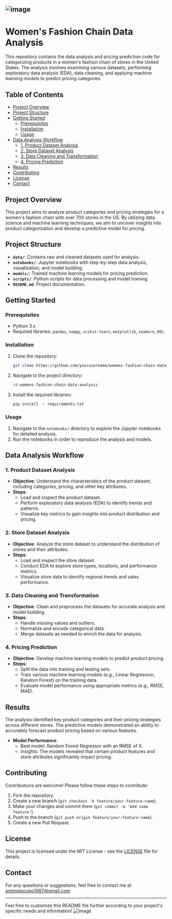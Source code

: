 ![image](https://github.com/user-attachments/assets/fab0eb08-01d9-4f62-af59-10064680382b)
---

# Women's Fashion Chain Data Analysis

This repository contains the data analysis and pricing prediction code for categorizing products in a women's fashion chain of stores in the United States. The analysis involves examining various datasets, performing exploratory data analysis (EDA), data cleaning, and applying machine learning models to predict pricing categories.

## Table of Contents

- [Project Overview](#project-overview)
- [Project Structure](#project-structure)
- [Getting Started](#getting-started)
  - [Prerequisites](#prerequisites)
  - [Installation](#installation)
  - [Usage](#usage)
- [Data Analysis Workflow](#data-analysis-workflow)
  - [1. Product Dataset Analysis](#1-product-dataset-analysis)
  - [2. Store Dataset Analysis](#2-store-dataset-analysis)
  - [3. Data Cleaning and Transformation](#3-data-cleaning-and-transformation)
  - [4. Pricing Prediction](#4-pricing-prediction)
- [Results](#results)
- [Contributing](#contributing)
- [License](#license)
- [Contact](#contact)

## Project Overview

This project aims to analyze product categories and pricing strategies for a women's fashion chain with over 700 stores in the US. By utilizing data science and machine learning techniques, we aim to uncover insights into product categorization and develop a predictive model for pricing.

## Project Structure

- **`data/`**: Contains raw and cleaned datasets used for analysis.
- **`notebooks/`**: Jupyter notebooks with step-by-step data analysis, visualization, and model building.
- **`models/`**: Trained machine learning models for pricing prediction.
- **`scripts/`**: Python scripts for data processing and model training.
- **`README.md`**: Project documentation.

## Getting Started

### Prerequisites

- Python 3.x
- Required libraries: `pandas`, `numpy`, `scikit-learn`, `matplotlib`, `seaborn`, etc.

### Installation

1. Clone the repository:
   ```bash
   git clone https://github.com/yourusername/womens-fashion-chain-data-analysis.git
   ```
2. Navigate to the project directory:
   ```bash
   cd womens-fashion-chain-data-analysis
   ```
3. Install the required libraries:
   ```bash
   pip install -r requirements.txt
   ```

### Usage

1. Navigate to the `notebooks/` directory to explore the Jupyter notebooks for detailed analysis.
2. Run the notebooks in order to reproduce the analysis and models.

## Data Analysis Workflow

### 1. Product Dataset Analysis

- **Objective**: Understand the characteristics of the product dataset, including categories, pricing, and other key attributes.
- **Steps**:
  - Load and inspect the product dataset.
  - Perform exploratory data analysis (EDA) to identify trends and patterns.
  - Visualize key metrics to gain insights into product distribution and pricing.

### 2. Store Dataset Analysis

- **Objective**: Analyze the store dataset to understand the distribution of stores and their attributes.
- **Steps**:
  - Load and inspect the store dataset.
  - Conduct EDA to explore store types, locations, and performance metrics.
  - Visualize store data to identify regional trends and sales performance.

### 3. Data Cleaning and Transformation

- **Objective**: Clean and preprocess the datasets for accurate analysis and model building.
- **Steps**:
  - Handle missing values and outliers.
  - Normalize and encode categorical data.
  - Merge datasets as needed to enrich the data for analysis.

### 4. Pricing Prediction

- **Objective**: Develop machine learning models to predict product pricing.
- **Steps**:
  - Split the data into training and testing sets.
  - Train various machine learning models (e.g., Linear Regression, Random Forest) on the training data.
  - Evaluate model performance using appropriate metrics (e.g., RMSE, MAE).

## Results

The analysis identified key product categories and their pricing strategies across different stores. The predictive models demonstrated an ability to accurately forecast product pricing based on various features.

- **Model Performance**:
  - Best model: Random Forest Regressor with an RMSE of X.
  - Insights: The models revealed that certain product features and store attributes significantly impact pricing.

## Contributing

Contributions are welcome! Please follow these steps to contribute:

1. Fork the repository.
2. Create a new branch (`git checkout -b feature/your-feature-name`).
3. Make your changes and commit them (`git commit -m 'Add some feature'`).
4. Push to the branch (`git push origin feature/your-feature-name`).
5. Create a new Pull Request.

## License

This project is licensed under the MIT License - see the [LICENSE](LICENSE) file for details.

## Contact

For any questions or suggestions, feel free to contact me at antonpiscopo1987@gmail.com

---

Feel free to customize this README file further according to your project's specific needs and information!
![image](https://github.com/user-attachments/assets/5c5ccd15-2e13-470f-b8ef-e9353971916b)
